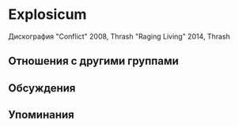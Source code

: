 # Explosicum

Дискография
"Conflict" 2008, Thrash
"Raging Living" 2014, Thrash

## Отношения с другими группами


## Обсуждения


## Упоминания

